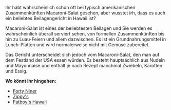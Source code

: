 Ihr habt wahrscheinlich schon oft bei typisch amerikanischen Zusammenkünften Macaroni-Salat gesehen, aber wusstet irh, dass es auch ein beliebtes Beilagengericht in Hawaii ist?

Macaroni-Salat ist eines der beliebtesten Beilagen und Sie werden es wahrscheinlich überall serviert sehen, von formellen Zusammenkünften bis hin zu Luau-Feiern und allem dazwischen.
Es ist ein Grundnahrungsmittel in Lunch-Platten und wird normalerweise nicht mit Gemüse zubereitet.

Das Gericht unterscheidet sich jedoch vom Macaroni-Salat, den man auf dem Festland der USA essen würden. Es besteht hauptsächlich aus Nudeln und Mayonnaise und enthält je nach Rezept manchmal Zwiebeln, Karotten und Essig.

**Wo könnt ihr hingehen:**
- [Forty Niner](https://www.fortyninerhawaii.com/)
- [Zippy's](https://www.zippys.com/)
- [Fatboy's Hawaii](https://fatboyshawaii.com/)